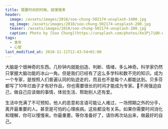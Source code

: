 ```yaml
---
title: 需要时间的时候，就慢慢来
header:
  image: /assets/images/2018/soo-chung-502174-unsplash-1400.jpg
  og_image: /assets/images/2018/soo-chung-502174-unsplash-200.jpg
  teaser: /assets/images/2018/soo-chung-502174-unsplash-200.jpg
  caption: Photo by [Soo Chung](https://unsplash.com/photos/Xe1Pj7iQ0-w?utm_source=unsplash&utm_medium=referral&utm_content=creditCopyText) on [Unsplash](https://unsplash.com/@fantasticfears/likes?utm_source=unsplash&utm_medium=referral&utm_content=creditCopyText)
tags:
  - 青年
  - 心智
last_modified_at: 2018-11-11T12:43:54+01:00
---
```


大脑是个很神奇的东西。几秒钟内就能创造、判断、情绪，多么神奇。科学家仍然只掌握大脑功能的冰山一角。但是我们已经有了这么多学科和数不完的知识。成为一个专家，是按照人们普遍认同的轨迹走的，而且也不是每个人都能达到。贝多芬都写了10年烂曲子才有好作品，你也需要很长的时间才能成为专家。不用强迫自己，做自己应该做的事情，体验生活、帮助别人还有爱。

生活中充满了不可预知，他人的恶意和言语可能让人难过，一场预期之外的分手，离开最重要的人。甚至是可怕的心理疾病。这些都没有关系。如果你需要时间消化和理解，你可以慢慢来。你最重要。等你准备好了，请你再次站出来，做最好的自己。
